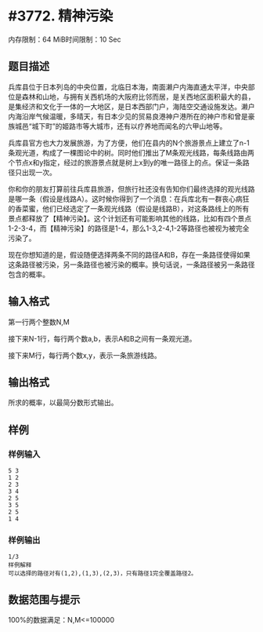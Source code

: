 # #3772. 精神污染

内存限制：64 MiB时间限制：10 Sec

## 题目描述

兵库县位于日本列岛的中央位置，北临日本海，南面濑户内海直通太平洋，中央部位是森林和山地，与拥有关西机场的大阪府比邻而居，是关西地区面积最大的县，是集经济和文化于一体的一大地区，是日本西部门户，海陆空交通设施发达。濑户内海沿岸气候温暖，多晴天，有日本少见的贸易良港神户港所在的神户市和曾是豪族城邑&ldquo;城下町&rdquo;的姬路市等大城市，还有以疗养地而闻名的六甲山地等。

兵库县官方也大力发展旅游，为了方便，他们在县内的N个旅游景点上建立了n-1条观光道，构成了一棵图论中的树。同时他们推出了M条观光线路，每条线路由两个节点x和y指定，经过的旅游景点就是树上x到y的唯一路径上的点。保证一条路径只出现一次。

你和你的朋友打算前往兵库县旅游，但旅行社还没有告知你们最终选择的观光线路是哪一条（假设是线路A）。这时候你得到了一个消息：在兵库北有一群丧心病狂的香菜蜜，他们已经选定了一条观光线路（假设是线路B），对这条路线上的所有景点都释放了【精神污染】。这个计划还有可能影响其他的线路，比如有四个景点1-2-3-4，而【精神污染】的路径是1-4，那么1-3,2-4,1-2等路径也被视为被完全污染了。

现在你想知道的是，假设随便选择两条不同的路径A和B，存在一条路径使得如果这条路径被污染，另一条路径也被污染的概率。换句话说，一条路径被另一条路径包含的概率。

## 输入格式

第一行两个整数N,M

接下来N-1行，每行两个数a,b，表示A和B之间有一条观光道。

接下来M行，每行两个数x,y，表示一条旅游线路。

## 输出格式

所求的概率，以最简分数形式输出。

## 样例

### 样例输入

    
    5 3
    1 2
    2 3
    3 4
    2 5
    3 5
    2 5
    1 4
    

### 样例输出

    
    1/3
    样例解释
    可以选择的路径对有(1,2),(1,3),(2,3)，只有路径1完全覆盖路径2。
    

## 数据范围与提示

100%的数据满足：N,M<=100000
